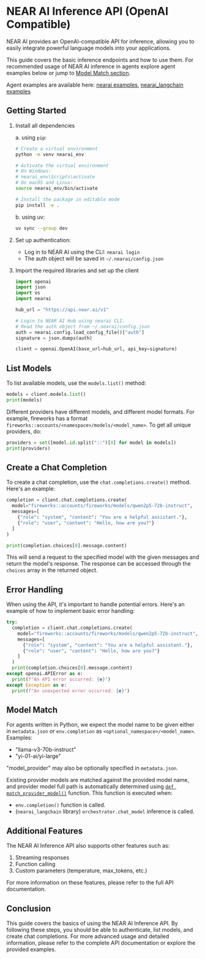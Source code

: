 # NEAR AI Inference API (OpenAI Compatible)

NEAR AI provides an OpenAI-compatible API for inference, allowing you to easily integrate powerful language models into your applications.

This guide covers the basic inference endpoints and how to use them. For recommended usage of NEAR AI inference in agents explore agent examples below or jump to [Model Match section](#model-match).

Agent examples are available here: [nearai examples](https://github.com/nearai/nearai/tree/main/hub/examples), [nearai_langchain examples](https://github.com/nearai/nearai_langchain/tree/main/examples)

## Getting Started

1. Install all dependencies

   a. using `pip`:

   ```bash
   # Create a virtual environment
   python -m venv nearai_env

   # Activate the virtual environment
   # On Windows:
   # nearai_env\Scripts\activate
   # On macOS and Linux:
   source nearai_env/bin/activate

   # Install the package in editable mode
   pip install -e .
   ```

   b. using uv:

   ```bash
   uv sync --group dev
   ```

2. Set up authentication:

   - Log in to NEAR AI using the CLI: `nearai login`
   - The auth object will be saved in `~/.nearai/config.json`

3. Import the required libraries and set up the client

   ```python
   import openai
   import json
   import os
   import nearai

   hub_url = "https://api.near.ai/v1"

   # Login to NEAR AI Hub using nearai CLI.
   # Read the auth object from ~/.nearai/config.json
   auth = nearai.config.load_config_file()["auth"]
   signature = json.dumps(auth)

   client = openai.OpenAI(base_url=hub_url, api_key=signature)
   ```

## List Models

To list available models, use the `models.list()` method:

```python
models = client.models.list()
print(models)
```

Different providers have different models, and different model formats. For example, fireworks has a format `fireworks::accounts/<namespace>/models/<model_name>`. To get all unique providers, do:

```python
providers = set([model.id.split("::")[0] for model in models])
print(providers)
```

## Create a Chat Completion

To create a chat completion, use the `chat.completions.create()` method. Here's an example:

```python
completion = client.chat.completions.create(
  model="fireworks::accounts/fireworks/models/qwen2p5-72b-instruct",
  messages=[
    {"role": "system", "content": "You are a helpful assistant."},
    {"role": "user", "content": "Hello, how are you?"}
  ]
)

print(completion.choices[0].message.content)
```

This will send a request to the specified model with the given messages and return the model's response. The response can be accessed through the `choices` array in the returned object.

## Error Handling

When using the API, it's important to handle potential errors. Here's an example of how to implement basic error handling:

```python
try:
  completion = client.chat.completions.create(
    model="fireworks::accounts/fireworks/models/qwen2p5-72b-instruct",
    messages=[
      {"role": "system", "content": "You are a helpful assistant."},
      {"role": "user", "content": "Hello, how are you?"}
    ]
  )
  print(completion.choices[0].message.content)
except openai.APIError as e:
  print(f"An API error occurred: {e}")
except Exception as e:
  print(f"An unexpected error occurred: {e}")
```

## Model Match

For agents written in Python, we expect the model name to be given either in `metadata.json` or `env.completion` as `<optional_namespace>/<model_name>`. Examples:
- "llama-v3-70b-instruct"
- "yi-01-ai/yi-large"

"model_provider" may also be optionally specified in `metadata.json`.

Existing provider models are matched against the provided model name, and provider model full path is automatically determined using [`def match_provider_model()`](https://github.com/search?q=repo%3Anearai%2Fnearai%20match_provider_model&type=code) function. This function is executed when:
- `env.completion()` function is called.
- (`nearai_langchain` library) `orchestrator.chat_model` inference is called.

## Additional Features

The NEAR AI Inference API also supports other features such as:

1. Streaming responses
2. Function calling
3. Custom parameters (temperature, max_tokens, etc.)

For more information on these features, please refer to the full API documentation.

## Conclusion

This guide covers the basics of using the NEAR AI Inference API. By following these steps, you should be able to authenticate, list models, and create chat completions. For more advanced usage and detailed information, please refer to the complete API documentation or explore the provided examples.
